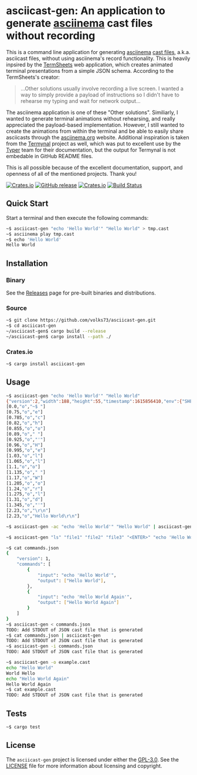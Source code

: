 # asciicast-gen: An application to generate [asciinema] cast files without recording

This is a command line application for generating [asciinema] [cast files], a.k.a. asciicast files, without using asciinema's record functionality. This is heavily inpsired by the [TermSheets] web application, which creates animated terminal presentations from a simple JSON schema. According to the TermSheets's creator:

>...Other solutions usually involve recording a live screen. I wanted a way to simply provide a payload of instructions so I didn't have to rehearse my typing and wait for network output...

The asciinema application is one of these "Other solutions". Similiarly, I wanted to generate terminal animations without rehearsing, and really appreciated the payload-based implementation. However, I still wanted to create the animations from within the terminal and be able to easily share asciicasts through the [asciinema.org] website. Additional inspiration is taken from the [Termynal] project as well, which was put to excellent use by the [Typer] team for their documentation, but the output for Termynal is not embedable in GitHub README files.

This is all possible because of the excellent documentation, support, and openness of all of the mentioned projects. Thank you!

[![Crates.io](https://img.shields.io/crates/v/asciicast-gen.svg)](https://crates.io/crates/cargo-wix)
[![GitHub release](https://img.shields.io/github/release/volks73/asciicast-gen.svg)](https://github.com/volks73/asciicast-gen/releases)
[![Crates.io](https://img.shields.io/crates/l/asciicast-gen.svg)](https://github.com/volks73/asciicast-gen#license)
[![Build Status](https://github.com/volks73/asciicast-gen/workflows/CI/badge.svg?branch=master)](https://github.com/volks73/asciicast-gen/actions?query=branch%3main)

[asciinema]: https://asciinema.org/
[cast files]: https://github.com/asciinema/asciinema/blob/develop/doc/asciicast-v2.md
[TermSheets]: https://neatsoftware.github.io/term-sheets/
[asciinema.org]: https://asciinema.org
[Termynal]: https://github.com/ines/termynal
[Typer]: https://typer.tiangolo.com/

## Quick Start

Start a terminal and then execute the following commands:

``` sh
~$ asciicast-gen "echo 'Hello World'" "Hello World" > tmp.cast
~$ asciinema play tmp.cast
~$ echo 'Hello World'
Hello World
```

[asciinema]: https://asciinema.org/

## Installation

### Binary

See the [Releases] page for pre-built binaries and distributions.

[Releases]: https://github.com/volks73/asciicast-gen/releases

### Source

``` sh
~$ git clone https://github.com/volks73/asciicast-gen.git
~$ cd asciicast-gen
~/asciicast-gen$ cargo build --release
~/asciicast-gen$ cargo install --path ./
```

### Crates.io

``` sh
~$ cargo install asciicast-gen
```

## Usage

``` sh
~$ asciicast-gen "echo 'Hello World'" "Hello World"
{"version":2,"width":188,"height":55,"timestamp":1615856410,"env":{"SHELL":"/usr/bin/zsh","TERM":"xterm-256color"}}
[0.0,"o","~$ "]
[0.75,"o","e"]
[0.785,"o","c"]
[0.82,"o","h"]
[0.855,"o","o"]
[0.89,"o"," "]
[0.925,"o","'"]
[0.96,"o","H"]
[0.995,"o","e"]
[1.03,"o","l"]
[1.065,"o","l"]
[1.1,"o","o"]
[1.135,"o"," "]
[1.17,"o","W"]
[1.205,"o","o"]
[1.24,"o","r"]
[1.275,"o","l"]
[1.31,"o","d"]
[1.345,"o","'"]
[2.23,"o","\r\n"]
[2.23,"o","Hello World\r\n"]
```

``` sh
~$ asciicast-gen -ac "echo 'Hello World'" "Hello World" | asciicast-gen -ac "echo 'Hello World Again'" "Hello World Again" | asciicast-gen
```

``` sh
~$ asciicast-gen "ls" "file1" "file2" "file3" "<ENTER>" "echo 'Hello World Again'" "Hello World Again"
```

``` sh
~$ cat commands.json
{
    "version": 1,
    "commands": [
        {
            "input": "echo 'Hello World'",
            "output": ["Hello World"],
        },
        {
            "input": "echo 'Hello World Again'",
            "output": ["Hello World Again"]
        }
    ]
}
~$ asciicast-gen < commands.json
TODO: Add STDOUT of JSON cast file that is generated
~$ cat commands.json | asciicast-gen
TODO: Add STDOUT of JSON cast file that is generated
~$ asciicast-gen -i commands.json
TODO: Add STDOUT of JSON cast file that is generated
```

``` sh
~$ asciicast-gen -o example.cast
echo "Hello World"
World Hello
echo "Hello World Again"
Hello World Again
~$ cat example.cast
TODO: Add STDOUT of JSON cast file that is generated
```

## Tests

```sh
~$ cargo test
```

## License

The `asciicast-gen` project is licensed under either the [GPL-3.0]. See the [LICENSE] file for more information about licensing and copyright.

[GPL-3.0]: https://opensource.org/licenses/GPL-3.0
[LICENSE]: https://github.com/volks73/asciicast-gen/blob/master/LICENSE

